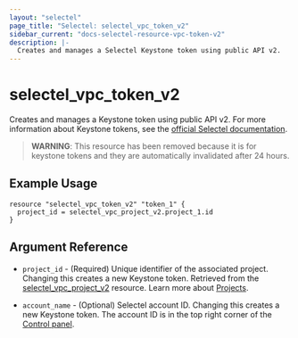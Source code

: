 ```yaml
---
layout: "selectel"
page_title: "Selectel: selectel_vpc_token_v2"
sidebar_current: "docs-selectel-resource-vpc-token-v2"
description: |-
  Creates and manages a Selectel Keystone token using public API v2.
---
```


# selectel\_vpc\_token_v2

Creates and manages a Keystone token using public API v2. For more information about Keystone tokens, see the [official Selectel documentation](https://developers.selectel.ru/docs/control-panel/authorization/).

> **WARNING**: This resource has been removed because it is for keystone tokens and they are automatically invalidated after 24 hours.

## Example Usage

```hcl
resource "selectel_vpc_token_v2" "token_1" {
  project_id = selectel_vpc_project_v2.project_1.id
}
```

## Argument Reference

* `project_id` - (Required) Unique identifier of the associated project. Changing this creates a new Keystone token. Retrieved from the [selectel_vpc_project_v2](https://registry.terraform.io/providers/selectel/selectel/latest/docs/resources/vpc_project_v2) resource. Learn more about [Projects](https://docs.selectel.ru/control-panel-actions/projects/about-projects/).

* `account_name` - (Optional) Selectel account ID. Changing this creates a new Keystone token. The account ID is in the top right corner of the [Control panel](https://my.selectel.ru/).
